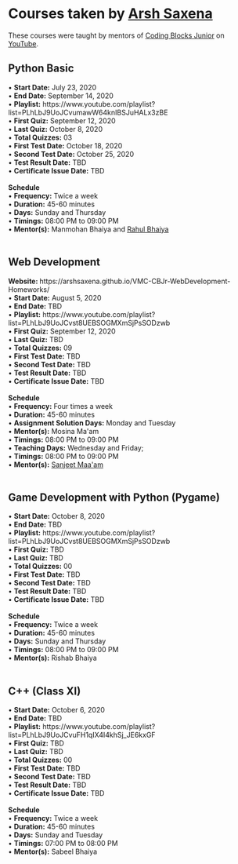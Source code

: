 <h1>Courses taken by <a href="https://www.instagram.com/arsh.saxena02">Arsh Saxena</a></h1>
<p>These courses were taught by mentors of <a href="jr.codingblocks.com">Coding Blocks Junior</a> on <a href="https://www.youtube.com/channel/UC8lf0KIoz_PMaYCDx4q0pDA">YouTube</a>.</p>
<h2>Python Basic</h2>
• <b>Start Date:</b> July 23, 2020 <br>
• <b>End Date:</b> September 14, 2020 <br>
• <b>Playlist:</b> https://www.youtube.com/playlist?list=PLhLbJ9UoJCvumawW64knIBSJuHALx3zBE <br>
• <b>First Quiz:</b> September 12, 2020 <br>
• <b>Last Quiz:</b> October 8, 2020 <br>
• <b>Total Quizzes:</b> 03 <br>
• <b>First Test Date:</b> October 18, 2020 <br>
• <b>Second Test Date:</b> October 25, 2020 <br>
• <b>Test Result Date:</b> TBD <br>
• <b>Certificate Issue Date:</b> TBD <br>
<br>
<b>Schedule</b><br>
• <b>Frequency:</b> Twice a week <br>
• <b>Duration:</b> 45-60 minutes <br>
• <b>Days:</b> Sunday and Thursday <br>
• <b>Timings:</b> 08:00 PM to 09:00 PM <br>
• <b>Mentor(s):</b> Manmohan Bhaiya and <a href="https://www.github.com/RahulJanghu">Rahul Bhaiya</a>
<br><br>



<h2>Web Development</h2>
<b>Website: </b> https://arshsaxena.github.io/VMC-CBJr-WebDevelopment-Homeworks/ <br>
• <b>Start Date:</b> August 5, 2020 <br>
• <b>End Date:</b> TBD <br>
• <b>Playlist:</b> https://www.youtube.com/playlist?list=PLhLbJ9UoJCvst8UEBSOGMXmSjPsSODzwb<br>
• <b>First Quiz:</b> September 12, 2020 <br>
• <b>Last Quiz:</b> TBD <br>
• <b>Total Quizzes:</b> 09 <br>
• <b>First Test Date:</b> TBD <br>
• <b>Second Test Date:</b> TBD <br>
• <b>Test Result Date:</b> TBD <br>
• <b>Certificate Issue Date:</b> TBD <br>
<br>
<b>Schedule</b><br>
• <b>Frequency:</b> Four times a week <br>
• <b>Duration:</b> 45-60 minutes <br>
• <b>Assignment Solution Days:</b> Monday and Tuesday <br>
• <b>Mentor(s):</b> Mosina Ma'am <br>
• <b>Timings:</b> 08:00 PM to 09:00 PM <br>
• <b>Teaching Days:</b> Wednesday and Friday; <br>
• <b>Timings:</b> 08:00 PM to 09:00 PM <br>
• <b>Mentor(s):</b> <a href="https://www.github.com/sanjeetboora">Sanjeet Maa'am</a>
<br><br>



<h2>Game Development with Python (Pygame)</h2>
• <b>Start Date:</b> October 8, 2020 <br>
• <b>End Date:</b> TBD <br>
• <b>Playlist:</b> https://www.youtube.com/playlist?list=PLhLbJ9UoJCvst8UEBSOGMXmSjPsSODzwb <br>
• <b>First Quiz:</b> TBD <br>
• <b>Last Quiz:</b> TBD <br>
• <b>Total Quizzes:</b> 00 <br>
• <b>First Test Date:</b> TBD <br>
• <b>Second Test Date:</b> TBD <br>
• <b>Test Result Date:</b> TBD <br>
• <b>Certificate Issue Date:</b> TBD <br>
<br>
<b>Schedule</b><br>
• <b>Frequency:</b> Twice a week <br>
• <b>Duration:</b> 45-60 minutes <br>
• <b>Days:</b> Sunday and Thursday <br>
• <b>Timings:</b> 08:00 PM to 09:00 PM <br>
• <b>Mentor(s):</b> Rishab Bhaiya 
<br><br>



<h2>C++ (Class XI)</h2>
• <b>Start Date:</b> October 6, 2020 <br>
• <b>End Date:</b> TBD <br>
• <b>Playlist:</b> https://www.youtube.com/playlist?list=PLhLbJ9UoJCvuFH1qIX4I4khSj_JE6kxGF <br>
• <b>First Quiz:</b> TBD <br>
• <b>Last Quiz:</b> TBD <br>
• <b>Total Quizzes:</b> 00 <br>
• <b>First Test Date:</b> TBD <br>
• <b>Second Test Date:</b> TBD <br>
• <b>Test Result Date:</b> TBD <br>
• <b>Certificate Issue Date:</b> TBD <br>
<br>
<b>Schedule</b><br>
• <b>Frequency:</b> Twice a week <br>
• <b>Duration:</b> 45-60 minutes <br>
• <b>Days:</b> Sunday and Tuesday<br>
• <b>Timings:</b> 07:00 PM to 08:00 PM <br>
• <b>Mentor(s):</b> Sabeel Bhaiya 
